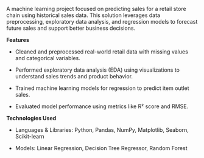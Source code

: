 A machine learning project focused on predicting sales for a retail store chain using historical sales data. 
This solution leverages data preprocessing, exploratory data analysis, and regression models to forecast future sales and support better business decisions.

**Features**
- Cleaned and preprocessed real-world retail data with missing values and categorical variables.

- Performed exploratory data analysis (EDA) using visualizations to understand sales trends and product behavior.

- Trained machine learning models for regression to predict item outlet sales.

- Evaluated model performance using metrics like R² score and RMSE.

**Technologies Used**
- Languages & Libraries: Python, Pandas, NumPy, Matplotlib, Seaborn, Scikit-learn

- Models: Linear Regression, Decision Tree Regressor, Random Forest
